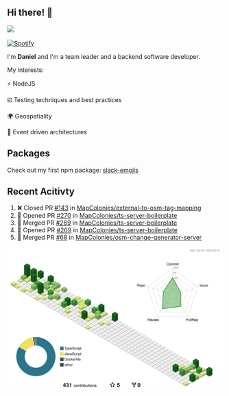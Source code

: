 ## Hi there! 👋

<p>
  <img src="https://github-readme-stats.vercel.app/api?username=syncush&theme=tokyonight">
</p>

[![Spotify](https://novatorem-rust.vercel.app/api/spotify)](https://open.spotify.com/user/syncush)

I'm **Daniel** and I'm a team leader and a backend software developer.

My interests:

⚡ NodeJS

☑️ Testing techniques and best practices

🌍 Geospatiality

🧠 Event driven architectures

## Packages
Check out my first npm package: [slack-emojis](https://www.npmjs.com/package/slack-emojis)

## Recent Acitivty
<!--START_SECTION:activity-->
1. ❌ Closed PR [#143](https://github.com/MapColonies/external-to-osm-tag-mapping/pull/143) in [MapColonies/external-to-osm-tag-mapping](https://github.com/MapColonies/external-to-osm-tag-mapping)
2. 💪 Opened PR [#270](https://github.com/MapColonies/ts-server-boilerplate/pull/270) in [MapColonies/ts-server-boilerplate](https://github.com/MapColonies/ts-server-boilerplate)
3. 🎉 Merged PR [#269](https://github.com/MapColonies/ts-server-boilerplate/pull/269) in [MapColonies/ts-server-boilerplate](https://github.com/MapColonies/ts-server-boilerplate)
4. 💪 Opened PR [#269](https://github.com/MapColonies/ts-server-boilerplate/pull/269) in [MapColonies/ts-server-boilerplate](https://github.com/MapColonies/ts-server-boilerplate)
5. 🎉 Merged PR [#68](https://github.com/MapColonies/osm-change-generator-server/pull/68) in [MapColonies/osm-change-generator-server](https://github.com/MapColonies/osm-change-generator-server)
<!--END_SECTION:activity-->

![contrib](./profile-3d-contrib/profile-green-animate.svg)
